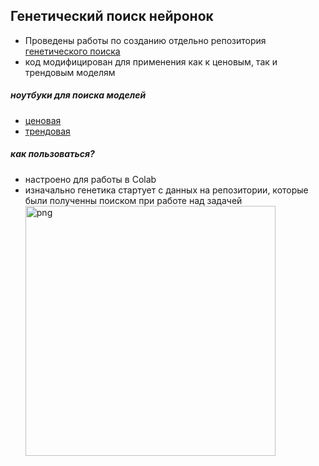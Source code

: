 ## Генетический поиск нейронок
- Проведены работы по созданию отдельно репозитория [генетического поиска](https://github.com/Mike030668/Genetic_generation_net)
- код модифицирован для применения как к ценовым, так и трендовым моделям

##### ноутбуки для поиска моделей
- [ценовая](https://github.com/Mike030668/Project_glass/blob/master/notebooks_gen/gen_price_net_seach.ipynb)
- [трендовая](https://github.com/Mike030668/Project_glass/blob/master/notebooks_gen/train_gen_trend_model.ipynb)

##### как пользоваться?
- настроено для работы в Colab
- изначально генетика стартует с данных на репозитории, которые были полученны поиском при работе над задачей
  <img src="Project_glass/images/gen_seach_1.png" alt="png"  width="400"/>
